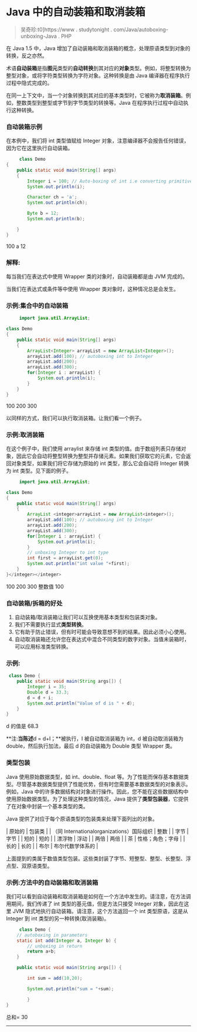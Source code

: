 # Java 中的自动装箱和取消装箱

> 吴奇珍:t0]https://www . studytonight . com/Java/autoboxing-unboxing-Java . PHP

在 Java 1.5 中，Java 增加了自动装箱和取消装箱的概念，处理原语类型到对象的转换，反之亦然。

术语**自动装箱**是指**图元**类型的**自动转换**到其对应的**对象**类型。例如，将整型转换为整型对象，或将字符类型转换为字符对象。这种转换是由 Java 编译器在程序执行过程中隐式完成的。

在同一上下文中，当一个对象转换到其对应的基本类型时，它被称为**取消装箱**。例如，整数类型到整型或字节到字节类型的转换等。Java 在程序执行过程中自动执行这种转换。

### 自动装箱示例

在本例中，我们将 int 类型值赋给 Integer 对象，注意编译器不会报告任何错误，因为它在这里执行自动装箱。

```java
	 class Demo
{
	public static void main(String[] args)
	{
		Integer i = 100; // Auto-boxing of int i.e converting primitive data type int to a Wrapper class Integer
		System.out.println(i);

		Character ch = 'a'; 
		System.out.println(ch);

		Byte b = 12;
		System.out.println(b);

	}
} 

```

100 a 12

### 解释:

每当我们在表达式中使用 Wrapper 类的对象时，自动装箱都是由 JVM 完成的。

当我们在表达式或条件等中使用 Wrapper 类对象时，这种情况总是会发生。

### 示例:集合中的自动装箱

```java
	 import java.util.ArrayList;

class Demo
{
	public static void main(String[] args)
	{
		ArrayList<Integer> arrayList = new ArrayList<Integer>();
		arrayList.add(100); // autoboxing int to Integer
		arrayList.add(200);
		arrayList.add(300);
		for(Integer i : arrayList) {
			System.out.println(i);
		}
	}
} 

```

100 200 300

以同样的方式，我们可以执行取消装箱。让我们看一个例子。

### 示例:取消装箱

在这个例子中，我们使用 arraylist 来存储 int 类型的值。由于数组列表只存储对象，因此它会自动将整型转换为整型并存储元素。如果我们获取它的元素，它会返回对象类型，如果我们将它存储为原始的 int 类型，那么它会自动将 Integer 转换为 int 类型。见下面的例子。

```java
	 import java.util.ArrayList;

class Demo
{
	public static void main(String[] args)
	{
		ArrayList <integer>arrayList = new ArrayList<integer>();
		arrayList.add(100); // autoboxing int to Integer
		arrayList.add(200);
		arrayList.add(300);
		for(Integer i : arrayList) {
			System.out.println(i);
		}
		// unboxing Integer to int type
		int first = arrayList.get(0);
		System.out.println("int value "+first);
	}
}</integer></integer> 

```

100 200 300 整数值 100

### 自动装箱/拆箱的好处

1.  自动装箱/取消装箱让我们可以互换使用基本类型和包装类对象。
2.  我们不需要执行显式**类型转换**。
3.  它有助于防止错误，但有时可能会导致意想不到的结果。因此必须小心使用。
4.  自动取消装箱还允许您在表达式中混合不同类型的数字对象。当值未装箱时，可以应用标准类型转换。

### 示例:

```java
 class Demo {
	public static void main(String args[]) {
		Integer i = 35;
		Double d = 33.3;
		d = d + i;
		System.out.println("Value of d is " + d);
	}
} 

```

d 的值是 68.3

**注:**当陈述**d = d+I；**被执行，I 被自动取消装箱为 int，d 被自动取消装箱为 double，然后执行加法，最后 d 的自动装箱为 Double 类型 Wrapper 类。

### 类型包装

Java 使用原始数据类型，如 int、double、float 等。为了性能而保存基本数据类型。尽管基本数据类型提供了性能优势，但有时您需要基本数据类型的对象表示。例如，Java 中的许多数据结构对对象进行操作。因此，您不能在这些数据结构中使用原始数据类型。为了处理这种类型的情况，Java 提供了**类型包装器**，它提供了在对象中封装一个基本类型的类。

Java 提供了对应于每个原语类型的包装类来处理下面列出的对象。

| 原始的 | 包装类 |
| （同 Internationalorganizations）国际组织 | 整数 |
| 字节 | 字节 |
| 短的 | 短的 |
| 漂浮物 | 浮动 |
| 两倍 | 两倍 |
| 茶 | 性格；角色；字母 |
| 长的 | 长的 |
| 布尔 | 布尔代数学体系的 |

上面提到的类属于数值类型包装。这些类封装了字节、短整型、整型、长整型、浮点型、双原语类型。

### 示例:方法中的自动装箱和取消装箱

我们可以看到自动装箱和取消装箱是如何在一个方法中发生的。请注意，在方法调用期间，我们传递了 int 类型的基元值，但是方法只接受 Integer 对象，因此在这里 JVM 隐式地执行自动装箱。请注意，这个方法返回一个 int 类型原语，这是从 Integer 到 int 类型的另一种转换(取消装箱)。

```java
	 class Demo {
	// autoboxing in parameters
	static int add(Integer a, Integer b) {
		// unboxing in return
		return a+b;
	}

	public static void main(String args[]) {

		int sum = add(10,20);

		System.out.println("sum = "+sum);

		}
} 

```

总和= 30

* * *